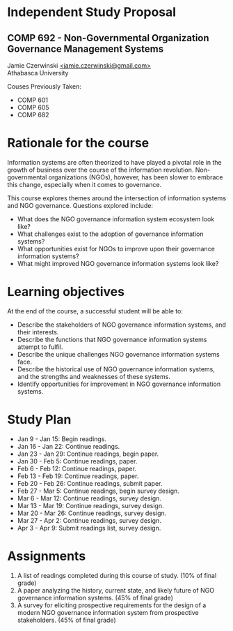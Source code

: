 # Independent Study Proposal
## COMP 692 - Non-Governmental Organization Governance Management Systems
Jamie Czerwinski [\<jamie.czerwinski@gmail.com\>](jamie.czerwinski@gmail.com)  
Athabasca University

Couses Previously Taken:

- COMP 601
- COMP 605
- COMP 682

# Rationale for the course

Information systems are often theorized to have played a pivotal role in the growth of business over the course of the information revolution. Non-governmental organizations (NGOs), however, has been slower to embrace this change, especially when it comes to governance.

This course explores themes around the intersection of information systems and NGO governance. Questions explored include:

- What does the NGO governance information system ecosystem look like?
- What challenges exist to the adoption of governance information systems?
- What opportunities exist for NGOs to improve upon their governance information systems?
- What might improved NGO governance information systems look like?

# Learning objectives

At the end of the course, a successful student will be able to:

- Describe the stakeholders of NGO governance information systems, and their interests.
- Describe the functions that NGO governance information systems attempt to fulfil.
- Describe the unique challenges NGO governance information systems face.
- Describe the historical use of NGO governance information systems, and the strengths and weaknesses of these systems.
- Identify opportunities for improvement in NGO governance information systems.

# Study Plan

- Jan 9 - Jan 15: Begin readings.
- Jan 16 - Jan 22: Continue readings.
- Jan 23 - Jan 29: Continue readings, begin paper.
- Jan 30 - Feb 5: Continue readings, paper.
- Feb 6 - Feb 12: Continue readings, paper.
- Feb 13 - Feb 19: Continue readings, paper.
- Feb 20 - Feb 26: Continue readings, submit paper.
- Feb 27 - Mar 5: Continue readings, begin survey design.
- Mar 6 - Mar 12: Continue readings, survey design.
- Mar 13 - Mar 19: Continue readings, survey design.
- Mar 20 - Mar 26: Continue readings, survey design.
- Mar 27 - Apr 2: Continue readings, survey design.
- Apr 3 - Apr 9: Submit readings list, survey design.

# Assignments

1. A list of readings completed during this course of study. (10% of final grade)
2. A paper analyzing the history, current state, and likely future of NGO governance information systems. (45% of final grade)
3. A survey for eliciting prospective requirements for the design of a modern NGO governance information system from prospective stakeholders. (45% of final grade)